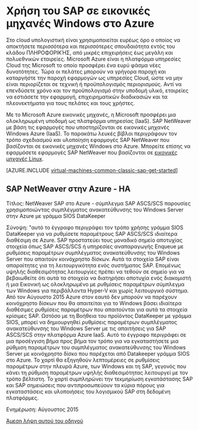 <properties
   pageTitle="Χρήση του SAP σε εικονικές μηχανές Windows | Microsoft Azure"
   description="Απαλοιφή σχετικά με τη χρήση SAP σε εικονικές μηχανές Windows (ΣΠΣ) στο Microsoft Azure"
   services="virtual-machines-windows,virtual-network,storage"
   documentationCenter="saponazure"
   authors="MSSedusch"
   manager="timlt"
   editor=""
   tags="azure-service-management"
   keywords=""/>
<tags
   ms.service="virtual-machines-windows"
   ms.devlang="NA"
   ms.topic="campaign-page"
   ms.tgt_pltfrm="vm-windows"
   ms.workload="na"
   ms.date="10/04/2016"
   ms.author="sedusch"/>

# <a name="using-sap-on-windows-virtual-machines-in-azure"></a>Χρήση του SAP σε εικονικές μηχανές Windows στο Azure

Στο cloud υπολογιστική είναι χρησιμοποιείται ευρέως όρο ο οποίος να αποκτήσετε περισσότερα και περισσότερες σπουδαιότητα εντός του κλάδου ΠΛΗΡΟΦΟΡΙΚΉΣ, από μικρές επιχειρήσεις έως μεγάλη και πολυεθνικών εταιρείες. Microsoft Azure είναι η πλατφόρμα υπηρεσίες Cloud της Microsoft το οποίο προσφέρει ένα ευρύ φάσμα νέες δυνατότητες. Τώρα οι πελάτες μπορούν να γρήγορα παροχή και καταργήστε την παροχή εφαρμογών ως υπηρεσίες Cloud, ώστε να μην είναι περιορίζεται σε τεχνική ή προϋπολογισμός περιορισμούς. Αντί να επενδύσετε χρόνο και τον προϋπολογισμό στην υποδομή υλικό, εταιρείες να εστιάσετε την εφαρμογή, επιχειρηματικών διαδικασιών και τα πλεονεκτήματα για τους πελάτες και τους χρήστες.

Με το Microsoft Azure εικονικές μηχανές, η Microsoft προσφέρει μια ολοκληρωμένη υποδομή ως πλατφόρμα υπηρεσίας (IaaS). SAP NetWeaver με βάση τις εφαρμογές που υποστηρίζονται σε εικονικές μηχανές Windows Azure (IaaS). Το παρακάτω λευκές βίβλοι περιγράφουν τον τρόπο σχεδιασμού και υλοποίηση εφαρμογές SAP NetWeaver που βασίζονται σε εικονικές μηχανές Windows στο Azure. Μπορείτε επίσης να εφαρμόσετε εφαρμογές SAP NetWeaver που βασίζονται σε [εικονικές μηχανές Linux](virtual-machines-linux-classic-sap-get-started.md).

[AZURE.INCLUDE [virtual-machines-common-classic-sap-get-started](../../includes/virtual-machines-common-classic-sap-get-started.md)]

## <a name="sap-netweaver-on-azure---ha"></a>SAP NetWeaver στην Azure - HA

Τίτλος: NetWeaver SAP στο Azure - σύμπλεγμα SAP ASCS/SCS παρουσίες χρησιμοποιώντας συμπλέγματος ανακατεύθυνσης του Windows Server στην Azure με γράμμα SIOS DataKeeper

Σύνοψη: "αυτό το έγγραφο περιγράφει τον τρόπο χρήσης γράμμα SIOS DataKeeper για να ρυθμίσετε παραμέτρους SAP ASCS/SCS ιδιαίτερα διαθέσιμη σε Azure. SAP προστατεύει τους μοναδικό σημείο αποτυχίας στοιχεία όπως SAP ASCS/SCS ή υπηρεσίες αναπαραγωγής Enqueue με ρυθμίσεις παραμέτρων συμπλέγματος ανακατεύθυνσης του Windows Server που απαιτούν κοινόχρηστο δίσκων. Αυτά τα στοιχεία SAP είναι απαραίτητες για τη λειτουργικότητα ενός συστήματος SAP. Επομένως υψηλής διαθεσιμότητας λειτουργίες πρέπει να τεθούν σε σημείο για να βεβαιωθείτε ότι αυτά τα στοιχεία να διατηρήσει αποτυχία ενός διακομιστή ή μια Εικονική ως ολοκληρωμένο με ρυθμίσεις παραμέτρων σύμπλεγμα των Windows για περιβάλλοντα Hyper-V και χωρίς λειτουργικό σύστημα. Από τον Αύγουστο 2015 Azure στον εαυτό δεν μπορούν να παρέχουν κοινόχρηστο δίσκων που θα απαιτείται για το Windows βάσει ιδιαίτερα διαθέσιμες ρυθμίσεις παραμέτρων που απαιτούνται για αυτά τα στοιχεία κρίσιμες SAP. Ωστόσο με τη Βοήθεια του προϊόντος DataKeeper με γράμμα SIOS, μπορεί να δημιουργηθεί ρυθμίσεις παραμέτρων συμπλέγματος ανακατεύθυνσης του Windows Server με τις απαιτήσεις για SAP ASCS/SCS στην πλατφόρμα Azure IaaS. Αυτό το έγγραφο περιγράφει σε μια προσέγγιση βήμα προς βήμα τον τρόπο για να εγκαταστήσετε μια ρύθμιση παραμέτρων του συμπλέγματος ανακατεύθυνσης του Windows Server με κοινόχρηστο δίσκο που παρέχεται από Datakeeper γράμμα SIOS στο Azure. Το χαρτί θα εξηγηθούν λεπτομέρειες σε ρυθμίσεις παραμέτρων στην πλευρά Azure, των Windows και τη SAP, γεγονός που κάνει τη ρύθμιση παραμέτρων υψηλής διαθεσιμότητας λειτουργεί με τον τρόπο βέλτιστη. Το χαρτί συμπληρώνει την τεκμηρίωση εγκατάστασης SAP και SAP σημειώσεις που αντιπροσωπεύουν τα κύρια πόρους για εγκαταστάσεις και υλοποιήσεις του λογισμικού SAP στη δεδομένη πλατφόρμες.

Ενημέρωση: Αύγουστος 2015

[Άμεση λήψη αυτού του οδηγού](http://go.microsoft.com/fwlink/?LinkId=613056)

